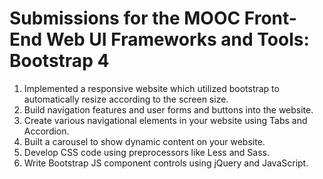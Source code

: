 # Submissions for the MOOC Front-End Web UI Frameworks and Tools: Bootstrap 4

1. Implemented a responsive website which utilized bootstrap to automatically resize according to the screen size. <br>
2. Build navigation features and user forms and buttons into the website. <br>
3. Create various navigational elements in your website using Tabs and Accordion. <br>
4. Built a carousel to show dynamic content on your website. <br>
5. Develop CSS code using preprocessors like Less and Sass. <br>
6. Write Bootstrap JS component controls using jQuery and JavaScript.
